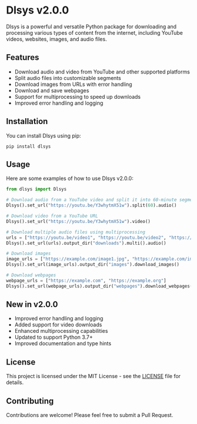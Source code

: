 # Dlsys v2.0.0

Dlsys is a powerful and versatile Python package for downloading and processing various types of content from the internet, including YouTube videos, websites, images, and audio files.

## Features

- Download audio and video from YouTube and other supported platforms
- Split audio files into customizable segments
- Download images from URLs with error handling
- Download and save webpages
- Support for multiprocessing to speed up downloads
- Improved error handling and logging

## Installation

You can install Dlsys using pip:

```
pip install dlsys
```

## Usage

Here are some examples of how to use Dlsys v2.0.0:

```python
from dlsys import Dlsys

# Download audio from a YouTube video and split it into 60-minute segments
Dlsys().set_url("https://youtu.be/Y3whytmX51w").split(60).audio()

# Download video from a YouTube URL
Dlsys().set_url("https://youtu.be/Y3whytmX51w").video()

# Download multiple audio files using multiprocessing
urls = ["https://youtu.be/video1", "https://youtu.be/video2", "https://youtu.be/video3"]
Dlsys().set_url(urls).output_dir("downloads").multi().audio()

# Download images
image_urls = ["https://example.com/image1.jpg", "https://example.com/image2.png"]
Dlsys().set_url(image_urls).output_dir("images").download_images()

# Download webpages
webpage_urls = ["https://example.com", "https://example.org"]
Dlsys().set_url(webpage_urls).output_dir("webpages").download_webpages()
```

## New in v2.0.0

- Improved error handling and logging
- Added support for video downloads
- Enhanced multiprocessing capabilities
- Updated to support Python 3.7+
- Improved documentation and type hints

## License

This project is licensed under the MIT License - see the [LICENSE](LICENSE) file for details.

## Contributing

Contributions are welcome! Please feel free to submit a Pull Request.
